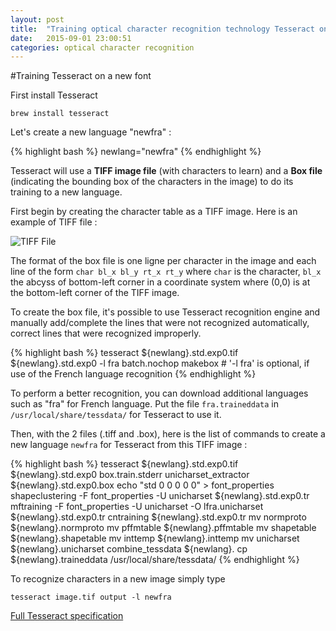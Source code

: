 ```yaml
---
layout: post
title:  "Training optical character recognition technology Tesseract on a new character font on MacOS"
date:   2015-09-01 23:00:51
categories: optical character recognition
---
```


#Training Tesseract on a new font

First install Tesseract

    brew install tesseract

Let's create a new language "newfra" :

{% highlight bash %}
newlang="newfra"
{% endhighlight %}

Tesseract will use a **TIFF image file** (with characters to learn) and a **Box file** (indicating the bounding box of the characters in the image) to do its training to a new language.

First begin by creating the character table as a TIFF image. Here is an example of TIFF file :

![TIFF File](https://printalert.files.wordpress.com/2014/04/ocr_input.jpg)

The format of the box file is one ligne per character in the image and each line of the form `char bl_x bl_y rt_x rt_y` where `char` is the character, `bl_x` the abcyss of bottom-left corner in a coordinate system where (0,0) is at the bottom-left corner of the TIFF image.

To create the box file, it's possible to use Tesseract recognition engine and manually add/complete the lines that were not recognized automatically, correct lines that were recognized improperly.

{% highlight bash %}
tesseract ${newlang}.std.exp0.tif ${newlang}.std.exp0 -l fra batch.nochop makebox # '-l fra' is optional, if use of the French language recognition
{% endhighlight %}

To perform a better recognition, you can download additional languages such as "fra" for French language. Put the file `fra.traineddata` in `/usr/local/share/tessdata/` for Tesseract to use it.

Then, with the 2 files (.tiff and .box), here is the list of commands to create a new language `newfra` for Tesseract from this TIFF image :

{% highlight bash %}
tesseract ${newlang}.std.exp0.tif ${newlang}.std.exp0 box.train.stderr
unicharset_extractor ${newlang}.std.exp0.box
echo "std 0 0 0 0 0" > font_properties
shapeclustering -F font_properties -U unicharset ${newlang}.std.exp0.tr
mftraining -F font_properties -U unicharset -O lfra.unicharset ${newlang}.std.exp0.tr
cntraining ${newlang}.std.exp0.tr
mv normproto ${newlang}.normproto
mv pffmtable ${newlang}.pffmtable
mv shapetable ${newlang}.shapetable
mv inttemp ${newlang}.inttemp
mv unicharset ${newlang}.unicharset
combine_tessdata ${newlang}.
cp ${newlang}.traineddata /usr/local/share/tessdata/
{% endhighlight %}

To recognize characters in a new image simply type

    tesseract image.tif output -l newfra

[Full Tesseract specification](https://code.google.com/p/tesseract-ocr/wiki/TrainingTesseract3)
